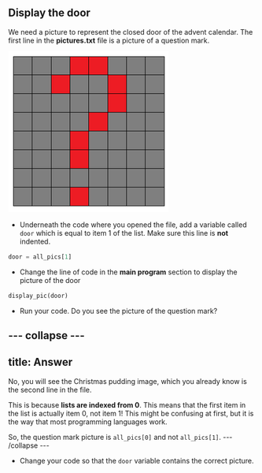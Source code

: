 ## Display the door

We need a picture to represent the closed door of the advent calendar. The first line in the **pictures.txt** file is a picture of a question mark.

![Question mark](images/question-mark.png)

+ Underneath the code where you opened the file, add a variable called `door` which is equal to item 1 of the list. Make sure this line is **not** indented.

```python
door = all_pics[1]
```

+ Change the line of code in the **main program** section to display the picture of the door

```python
display_pic(door)
```

+ Run your code. Do you see the picture of the question mark?

--- collapse ---
---
title: Answer
---
No, you will see the Christmas pudding image, which you already know is the second line in the file.

This is because **lists are indexed from 0**. This means that the first item in the list is actually item 0, not item 1! This might be confusing at first, but it is the way that most programming languages work.

So, the question mark picture is `all_pics[0]` and not `all_pics[1]`.
--- /collapse ---

+ Change your code so that the `door` variable contains the correct picture.
